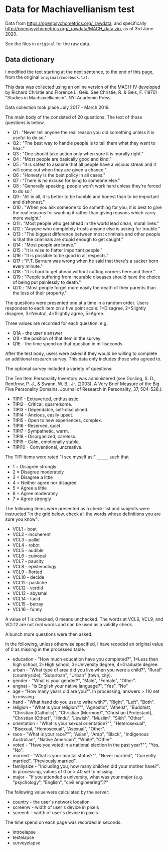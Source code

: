 # Data for Machiavellianism test

Data from <https://openpsychometrics.org/_rawdata>, and specifically
<http://openpsychometrics.org/_rawdata/MACH_data.zip>, as of 3rd June 2020.

See the files in `original` for the raw data.

## Data dictionary

I modified the text starting at the next sentence, to the end of this page,
from the original `original/codebook.txt`.

This data was collected using an online version of the MACH-IV developed by
Richard Christie and Florence L. Geis. See Christie, R. & Geis, F. (1970)
"Studies in Machiavellianism". NY: Academic Press.

Data collection took place July 2017 - March 2019.

The main body of the consisted of 20 questions. The text of those questions is
below.

* Q1 : "Never tell anyone the real reason you did something unless it is useful
  to do so."
* Q2 : "The best way to handle people is to tell them what they want to hear."
* Q3 : "One should take action only when sure it is morally right."
* Q4 : "Most people are basically good and kind."
* Q5 : "It is safest to assume that all people have a vicious streak and it
  will come out when they are given a chance."
* Q6 : "Honesty is the best policy in all cases."
* Q7 : "There is no excuse for lying to someone else."
* Q8 : "Generally speaking, people won't work hard unless they're forced to do
  so."
* Q9 : "All in all, it is better to be humble and honest than to be important
  and dishonest."
* Q10 : "When you ask someone to do something for you, it is best to give the
  real reasons for wanting it rather than giving reasons which carry more
  weight."
* Q11 : "Most people who get ahead in the world lead clean, moral lives."
* Q12 : "Anyone who completely trusts anyone else is asking for trouble."
* Q13 : "The biggest difference between most criminals and other people is that
  the criminals are stupid enough to get caught."
* Q14 : "Most people are brave."
* Q15 : "It is wise to flatter important people."
* Q16 : "It is possible to be good in all respects."
* Q17 : "P.T. Barnum was wrong when he said that there's a sucker born every
  minute."
* Q18 : "It is hard to get ahead without cutting corners here and there."
* Q19 : "People suffering from incurable diseases should have the choice of
  being put painlessly to death."
* Q20 : "Most people forget more easily the death of their parents than the
  loss of their property."

The questions were presented one at a time in a random order. Users responded
to each item on a five point scale: 1=Disagree, 2=Slightly disagree, 3=Neutral,
4=Slightly agree, 5=Agree.

Three values are recorded for each question. e.g.

* Q1A - the user's answer
* Q1I - the position of that item in the survey
* Q1E - the time spend on that question in milliseconds

After the test body, users were asked if they would be willing to complete an
additional research survey. This data only includes those who agreed to.

The optional survey included a variety of questions:

The Ten Item Personality Inventory was administered (see Gosling, S. D.,
Rentfrow, P. J., & Swann, W. B., Jr. (2003). A Very Brief Measure of the Big
Five Personality Domains. Journal of Research in Personality, 37, 504-528.):

* TIPI1 - Extraverted, enthusiastic.
* TIPI2 - Critical, quarrelsome.
* TIPI3 - Dependable, self-disciplined.
* TIPI4 - Anxious, easily upset.
* TIPI5 - Open to new experiences, complex.
* TIPI6 - Reserved, quiet.
* TIPI7 - Sympathetic, warm.
* TIPI8 - Disorganized, careless.
* TIPI9 - Calm, emotionally stable.
* TIPI10 - Conventional, uncreative.

The TIPI items were rated "I see myself as:" `_____` such that

* 1 = Disagree strongly
* 2 = Disagree moderately
* 3 = Disagree a little
* 4 = Neither agree nor disagree
* 5 = Agree a little
* 6 = Agree moderately
* 7 = Agree strongly


The following items were presented as a check-list and subjects were instructed
"In the grid below, check all the words whose definitions you are sure you
know":

* VCL1 - boat
* VCL2 - incoherent
* VCL3 - pallid
* VCL4 - robot
* VCL5 - audible
* VCL6 - cuivocal
* VCL7 - paucity
* VCL8 - epistemology
* VCL9 - florted
* VCL10 - decide
* VCL11 - pastiche
* VCL12 - verdid
* VCL13 - abysmal
* VCL14 - lucid
* VCL15 - betray
* VCL16 - funny

A value of 1 is checked, 0 means unchecked. The words at VCL6, VCL9, and VCL12
are not real words and can be used as a validity check.

A bunch more questions were then asked.

In the following, unless otherwise specified, I have recoded an original value
of 0 as missing in the processed table.

* education - "How much education have you completed?", 1=Less than high
  school, 2=High school, 3=University degree, 4=Graduate degree.
* urban - "What type of area did you live when you were a child?", "Rural"
  (countryside), "Suburban", "Urban" (town, city).
* gender - "What is your gender?", "Male", "Female", "Other".
* engnat - "Is English your native language?", "Yes", "No"
* age - "How many years old are you?".  In processing, answers > 110 set to
  missing.
* hand - "What hand do you use to write with?", "Right", "Left", "Both".
* religion - "What is your religion?"", "Agnostic", "Atheist", "Buddhist,
  "Christian (Catholic)", "Christian (Mormon)", "Christian (Protestant),
  "Christian (Other)", "Hindu", "Jewish", "Muslim", "Sikh", "Other".
* orientation - "What is your sexual orientation?"", "Heterosexual", "Bisexual,
  "Homosexual", "Asexual", "Other".
* race - "What is your race?"", "Asian", "Arab", "Black", "Indigenous
  Australian", "Native American", "White", "Other".
* voted - "Have you voted in a national election in the past year?"", "Yes,
  "No".
* married - "What is your marital status?"", "Never married", "Currently
  married", "Previously married".
* familysize - "Including you, how many children did your mother have?".  In
  processing, values of 0 or > 40 set to missing.
* major - "If you attended a university, what was your major (e.g.
  "psychology", "English", "civil engineering")?"

The following value were calculated by the server:

* country - the user's network location
* screenw - width of user's device in pixels
* screenh - width of user's device in pixels

The time spend on each page was recorded in seconds:

* introelapse
* testelapse
* surveyelapse
